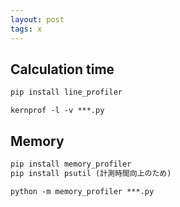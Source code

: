```yaml
---
layout: post
tags: x
---
```

<script type="text/x-mathjax-config">MathJax.Hub.Config({tex2jax:{inlineMath:[['\$','\$'],['\\(','\\)']],processEscapes:true},CommonHTML: {matchFontHeight:false}});</script>
<script type="text/javascript" async src="https://cdnjs.cloudflare.com/ajax/libs/mathjax/2.7.1/MathJax.js?config=TeX-MML-AM_CHTML"></script>

## Calculation time

```Python
pip install line_profiler
```

```Shell
kernprof -l -v ***.py
```

## Memory

```Python
pip install memory_profiler
pip install psutil (計測時間向上のため)
```

```Shell
python -m memory_profiler ***.py
```